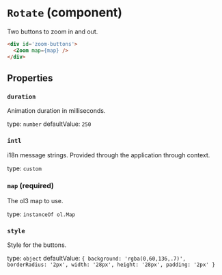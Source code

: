 `Rotate` (component)
====================

Two buttons to zoom in and out.

```html
<div id='zoom-buttons'>
  <Zoom map={map} />
</div>
```

Properties
----------

### `duration`

Animation duration in milliseconds.

type: `number`
defaultValue: `250`


### `intl`

i18n message strings. Provided through the application through context.

type: `custom`


### `map` (required)

The ol3 map to use.

type: `instanceOf ol.Map`


### `style`

Style for the buttons.

type: `object`
defaultValue: `{
  background: 'rgba(0,60,136,.7)',
  borderRadius: '2px',
  width: '28px',
  height: '28px',
  padding: '2px'
}`

